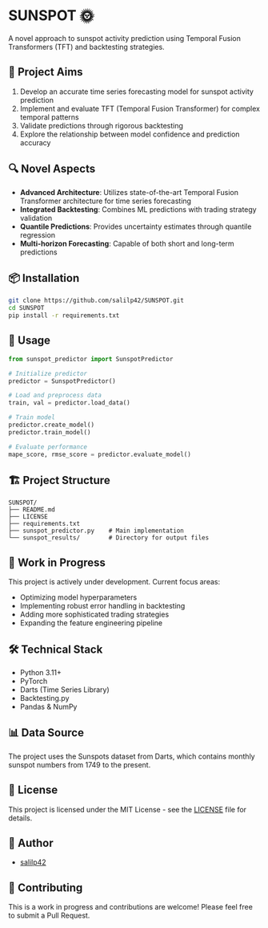 # SUNSPOT 🌞

A novel approach to sunspot activity prediction using Temporal Fusion Transformers (TFT) and backtesting strategies.

## 🎯 Project Aims

1. Develop an accurate time series forecasting model for sunspot activity prediction
2. Implement and evaluate TFT (Temporal Fusion Transformer) for complex temporal patterns
3. Validate predictions through rigorous backtesting
4. Explore the relationship between model confidence and prediction accuracy

## 🔍 Novel Aspects

- **Advanced Architecture**: Utilizes state-of-the-art Temporal Fusion Transformer architecture for time series forecasting
- **Integrated Backtesting**: Combines ML predictions with trading strategy validation
- **Quantile Predictions**: Provides uncertainty estimates through quantile regression
- **Multi-horizon Forecasting**: Capable of both short and long-term predictions

## 📦 Installation

```bash
git clone https://github.com/salilp42/SUNSPOT.git
cd SUNSPOT
pip install -r requirements.txt
```

## 🚀 Usage

```python
from sunspot_predictor import SunspotPredictor

# Initialize predictor
predictor = SunspotPredictor()

# Load and preprocess data
train, val = predictor.load_data()

# Train model
predictor.create_model()
predictor.train_model()

# Evaluate performance
mape_score, rmse_score = predictor.evaluate_model()
```

## 🏗️ Project Structure

```
SUNSPOT/
├── README.md
├── LICENSE
├── requirements.txt
├── sunspot_predictor.py    # Main implementation
└── sunspot_results/        # Directory for output files
```

## 🚧 Work in Progress

This project is actively under development. Current focus areas:
- Optimizing model hyperparameters
- Implementing robust error handling in backtesting
- Adding more sophisticated trading strategies
- Expanding the feature engineering pipeline

## 🛠 Technical Stack

- Python 3.11+
- PyTorch
- Darts (Time Series Library)
- Backtesting.py
- Pandas & NumPy

## 📊 Data Source

The project uses the Sunspots dataset from Darts, which contains monthly sunspot numbers from 1749 to the present.

## 📝 License

This project is licensed under the MIT License - see the [LICENSE](LICENSE) file for details.

## 👤 Author

- [salilp42](https://github.com/salilp42)

## 🤝 Contributing

This is a work in progress and contributions are welcome! Please feel free to submit a Pull Request.
